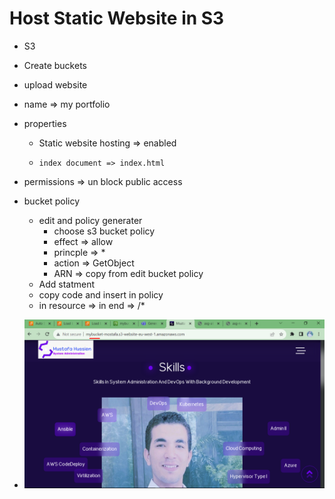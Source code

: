 # Host Static Website in S3 

-   S3
-   Create buckets
-   upload website
-   name => my portfolio
-   properties
    -   Static website hosting => enabled
    -     index document => index.html
-   permissions => un block public access
-   bucket policy 
    -   edit and policy generater
        -   choose s3 bucket policy
        -   effect => allow 
        -   princple => *
        -   action => GetObject
        -   ARN => copy from edit bucket policy
    -   Add statment
    -   copy code and insert in policy 
    -   in resource => in end => /*


-   ![alt](./images/static%20website%20with%20s3%20bucket.PNG)